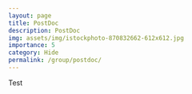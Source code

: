 ```yaml
---
layout: page
title: PostDoc
description: PostDoc
img: assets/img/istockphoto-870832662-612x612.jpg
importance: 5
category: Hide
permalink: /group/postdoc/
---
```


Test